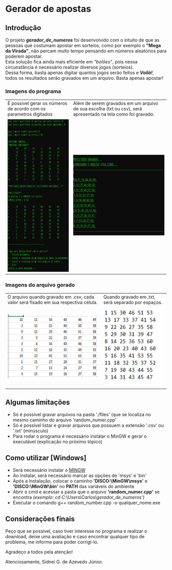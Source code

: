 # Gerador de apostas

## Introdução
O projeto <i><b>gerador_de_numeros</b></i> foi desenvolvido com o intuito de que as pessoas que costumam apostar em sorteios, como por exemplo o <b>"Mega da Virada"</b>, não percam muito tempo pensando em números aleatórios para poderem apostar. 
<br/>Esta solução fica ainda mais eficiente em <i>"bolões"</i>, pois nessa circunstância é necessário realizar diversos jogos (sorteios).
<br/>Dessa forma, basta apenas digitar quantos jogos serão feitos e <i><b>Voilà!</b></i>, todos os resultados serão gravados em um arquivo. Basta apenas apostar!

### Imagens do programa
<table>
  <tr>
    <td>É possível gerar os números de acordo com os parametros digitados</td>
     <td>Além de serem gravados em um arquivo de sua escolha (txt ou csv), será apresentado na tela como foi gravado.</td>
  </tr>
  <tr>
    <td><img src="./img/opcao_salvar.png" width=300 height=480></td>
    <td><img src="./img/resultados_gravados.png" width=571 height=252></td>
  </tr>
 </table>
 
### Imagens do arquivo gerado
<table>
  <tr>
    <td>O arquivo quando gravado em .csv, cada valor será fixado em sua respectiva célula.</td>
     <td>Quando gravado em .txt, será separado por espaços.</td>
  </tr>
  <tr>
    <td><img src="./img/print_csv.png" width=450
	height=200 vertical-align="middle"></td>
    <td><img src="./img/print_txt.png" width=250 height=250></td>
  </tr>
 </table>

## Algumas limitações

* Só é possível gravar arquivos na pasta './files' (que se localiza no mesmo caminho do arquivo 'random_numer.cpp'
* Só é possível listar e gravar arquivos que possuem a extensão '.csv' ou '.txt' (minúsculo)
* Para rodar o programa é necessário instalar o MinGW e gerar o executável (explicação no próximo tópico)

## Como utilizar [Windows]

* Será necessário instalar o [MINGW](https://sourceforge.net/projects/mingw/)
* Ao instalar, será necessário marcar as opções de 'msys' e 'bin'
* Após a instalação, colocar o caminho <b>'DISCO:\MinGW\msys'</b> e <b>'DISCO:\MinGW\bin'</b> no <b>PATH</b> das variáveis do ambiente
* Abrir o cmd e acessar a pasta que o arquivo <b>'random_numer.cpp'</b> se encontra <i>(exemplo: cd C:\Users\Carlos\gerador_de_numeros')</i>
* Executar o comando g++ random_number.cpp -o qualquer_nome.exe

## Considerações finais

Peço que se possível, caso tiver interesse no programa e realizar o download, deixe uma avaliação e caso encontrar qualquer tipo de problema, me informe para poder corrigí-lo.

Agradeço a todos pela atenção!

Atenciosamente,
Sidnei G. de Azevedo Júnior.
